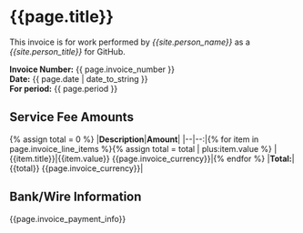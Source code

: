 
# {{page.title}} <a class="pdf-link" href="{{page.pdf_url}}" target="_blank"><span class="mega-octicon octicon-file-pdf"></span></a>

This invoice is for work performed by _{{site.person_name}}_ as a
_{{site.person_title}}_ for GitHub.


__Invoice Number:__ {{ page.invoice_number }}  
__Date:__ {{ page.date | date_to_string }}  
__For period:__ {{ page.period }}  

## Service Fee Amounts

{% assign total = 0 %}
|__Description__|__Amount__|
|--|--:|{% for item in page.invoice_line_items %}{% assign total = total | plus:item.value %}
|{{item.title}}|{{item.value}} {{page.invoice_currency}}|{% endfor %}
|__Total:__|{{total}} {{page.invoice_currency}}|

## Bank/Wire Information

{{page.invoice_payment_info}}
